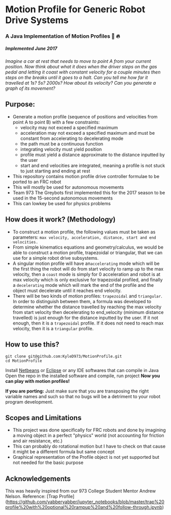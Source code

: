 # Motion Profile for Generic Robot Drive Systems
### A Java Implementation of Motion Profiles :100: :fire:
##### **Implemented June 2017**

*Imagine a car at rest that needs to move to point A from your current position. Now think about what it does when the driver steps on the gas pedal and letting it coast with constant velocity for a couple minutes then steps on the breaks until it goes to a halt. Can you tell me how far it travelled at 1s? 5s? 2000s? How about its velocity? Can you generate a graph of its movement?*

## Purpose:
- Generate a motion profile (sequence of positions and velocities from point A to point B) with a few constraints:
    - velocity may not exceed a specified maximum
    - acceleration may not exceed a specified maximum and must be constant from accelerating to decelerating mode
    - the path must be a continuous function
    - integrating velocity must yield position
    - profile must yield a distance approximate to the distance inputted by the user
    - start and end velocities are integrated, meaning a profile is not stuck to just starting and ending at rest
- This repository contains motion profile drive controller formulae to be ported to an FRC robot
- This will mostly be used for autonomous movements
- Team 973 The Greybots first implemented this for the 2017 season to be used in the 15-second autonomous movements
- This can lowkey be used for physics problems

## How does it work? (Methodology)
- To construct a motion profile, the following values must be taken as parameters: ```max velocity, acceleration, distance, start and end velocities.``` 
- From simple kinematics equations and geometry/calculus, we would be able to construct a motion profile, trapezoidal or triangular, that we can use for a simple robot drive subsystems.
- A singular motion profile will have an`accelerating` mode which will be the first thing the robot will do from start velocity to ramp up to the max velocity, then a `coast` mode is simply for 0 acceleration and robot is at max velocity which is only exclusive for trapezoidal profiled, and finally a `decelerating` mode which will mark the end of the profile and the object must decelerate until it reaches end velocity.
- There will be two kinds of motion profiles: `trapezoidal` and `triangular`. In order to distinguish between them, a formula was developed to determine whether the distance travelled by reaching the max velocity from start velocity then decelerating to end_velocity (minimum distance travelled) is just enough for the distance inputted by the user. If it not enough, then it is a `trapezoidal` profile. If it does not need to reach max velocity, then it is a `triangular` profile.

## How to use this?
```
git clone git@github.com:KyleD973/MotionProfile.git
cd MotionProfile
```
Install [Netbeans](https://netbeans.org) or [Eclipse](http://www.eclipse.org) or any IDE softwares that can compile in Java
Open the repo in the installed software and compile, run project
**Now you can play with motion profiles!**

**If you are porting:**
Just make sure that you are transposing the right variable names and such so that no bugs will be a detriment to your robot program development.

## Scopes and Limitations
- This project was done specifically for FRC robots and done by imagining a moving object in a perfect "physics" world (not accounting for friction and air resistance, etc.)
- This can probably do rotational motion but I have to check on that cause it might be a different formula but same concept
- Graphical representation of the Profile object is not yet supported but not needed for the basic purpose

## Acknowledgements
This was heavily inspired from our 973 College Student Mentor Andrew Nelson.
Reference: [Trap Profile] (https://github.com/yabberyabber/jupyter_notebooks/blob/master/trap%20profile%20with%20optional%20rampup%20and%20follow-through.ipynb)
